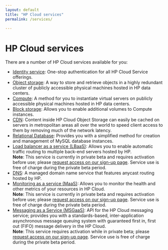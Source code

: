 ```yaml
---
layout: default
title: "HP Cloud services"
permalink: /services/

---
```

# HP Cloud services

There are a number of HP Cloud services available for you: 

* [Identity service](/identity/): One-stop authentication for all HP Cloud Service offerings.
* [Object storage](/object-storage/): A way to store and retrieve objects in a highly redundant cluster of publicly accessible physical machines hosted in HP data centers. 
* [Compute](/api/compute/): A method for you to instantiate virtual servers on publicly accessible physical machines hosted in HP data centers.
* [Block storage](/block-storage/): Allows you to enable additional volumes to Compute instances.
* [CDN](/api/CDN/): Content inside HP Cloud Object Storage can easily be cached on servers in metropolitan areas all over the world to speed client access to them by removing much of the network latency.
* [Relational Database](/dbaas/): Provides you with a simplified method for creation and management of MySQL database instances.
* [Load balancer as a service (LBaaS)](/lbaas/): Allows you to enable automatic traffic routing to multiple back-end servers hosted by HP.<br>
  **Note**: This service is currently in private beta and requires activation before use; please [request access on our sign-up page](https://account.hpcloud.com/cases/betarequest/lbaas).  Service use is free of charge during the private beta period.
* [DNS](/dns/): A managed domain name service that features anycast routing hosted by HP.
* [Monitoring as a service (MaaS)](/maas/): Allows you to monitor  the health and other metrics of your resources in HP Cloud.<br>
  **Note**: This service is currently in private beta and requires activation before use; please [request access on our sign-up page](https://account.hpcloud.com/cases/betarequest/maas). Service use is free of charge during the private beta period.
* [Messaging as a Service (MSGaaS)](/api/msgaas/): API for the HP Cloud messaging service; provides you with a standards-based, inter-application asynchronous message queuing system with guaranteed first in, first out (FIFO) message delivery in the HP Cloud.<br>
  **Note**: This service requires activation while in private beta; please [request access on our sign-up page](https://account.hpcloud.com/cases/betarequest/msgaas). Service use is free of charge during the private beta period.
